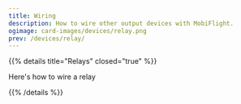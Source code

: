 ```yaml
---
title: Wiring
description: How to wire other output devices with MobiFlight.
ogimage: card-images/devices/relay.png
prev: /devices/relay/
---
```


{{% details title="Relays" closed="true" %}}

Here's how to wire a relay

{{% /details %}}
